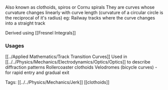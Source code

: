 Also known as clothoids, spiros or Cornu spirals
They are curves whose curvature changes linearly with curve length (curvature of
a circular circle is the reciprocal of it's radius)
eg: Railway tracks where the curve changes into a straight track

Derived using [[Fresnel Integrals]]

### Usages
[[../Applied Mathematics/Track Transition Curves]]
Used in [[../../Physics/Mechanics/Electrodynamics/Optics/Optics]] to describe diffraction patterns
Rollercoaster clothoids
Velodromes (bicycle curves) - for rapid entry and gradual exit

Tags:
[[../../Physics/Mechanics/Jerk]]
[[clothoids]]
